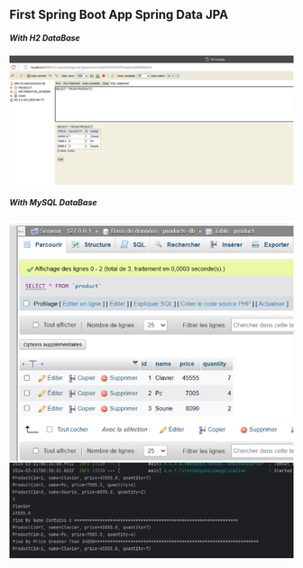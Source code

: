 <h2>First Spring Boot App Spring Data JPA</h2>
<h5>With H2 DataBase</h5>
<img src="Captures/img.png" />
<h5>With MySQL DataBase</h5>
<img src="Captures/img_1.png" />
<img src="Captures/img_2.png" />
